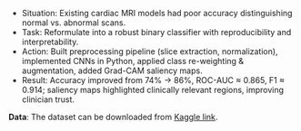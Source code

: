 - Situation: Existing cardiac MRI models had poor accuracy distinguishing normal vs. abnormal scans.
- Task: Reformulate into a robust binary classifier with reproducibility and interpretability.
- Action: Built preprocessing pipeline (slice extraction, normalization), implemented CNNs in Python, applied class re-weighting & augmentation, added Grad-CAM saliency maps.
- Result: Accuracy improved from 74% → 86%, ROC-AUC ≈ 0.865, F1 ≈ 0.914; saliency maps highlighted clinically relevant regions, improving clinician trust.


**Data**: The dataset can be downloaded from [Kaggle link](https://www.kaggle.com/datasets/samdazel/automated-cardiac-diagnosis-challenge-miccai17?resource=download).
